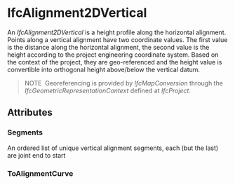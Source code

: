 # IfcAlignment2DVertical

An _IfcAlignment2DVertical_ is a height profile along the horizontal alignment. Points along a vertical alignment have two coordinate values. The first value is the distance along the horizontal alignment, the second value is the height according to the project engineering coordinate system. Based on the context of the project, they are geo-referenced and the height value is convertible into orthogonal height above/below the vertical datum.

> NOTE&nbsp; Georeferencing is provided by _IfcMapConversion_ through the _IfcGeometricRepresentationContext_ defined at _IfcProject_.

## Attributes

### Segments
An ordered list of unique vertical alignment segments, each (but the last) are joint end to start

### ToAlignmentCurve

